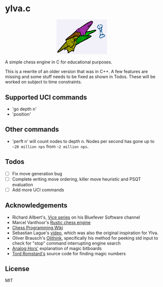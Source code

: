 # ylva.c

<p align="center" width="100%">
    <img width="33%" src="ylva.jpg">
</p>

A simple chess engine in C for educational purposes.

This is a rewrite of an older version that was in C++. A few features are missing and some stuff needs to be fixed as shown in Todos. These will be worked on subject to time constraints.

## Supported UCI commands
- 'go depth n'
- 'position'

## Other commands
- 'perft n' will count nodes to depth n. Nodes per second has gone up to `~20 million nps` from `~2 million nps`. 

## Todos

- [ ] Fix move generation bug
- [ ] Complete writing move ordering, killer move heuristic and PSQT evaluation
- [ ] Add more UCI commands

## Acknowledgements

- Richard Allbert's, [Vice series](https://bit.ly/3XpdiKU) on his Bluefever Software channel
- Marcel Vanthoor's [Rustic chess engine](https://rustic-chess.org)
- [Chess Programming Wiki](https://www.chessprogramming.org)
- Sebastian Lague's [video](https://www.youtube.com/watch?v=U4ogK0MIzqk), which was also the original inspiration for Ylva.
- Oliver Brausch's [Olithink](https://github.com/olithink), specifically his method for peeking std input to check for "stop" command interrupting engine search
- [Analog Hors'](https://analog-hors.github.io/site/magic-bitboards/) explanation of magic bitboards
- [Tord Romstard's](https://www.chessprogramming.org/Looking_for_Magics) source code for finding magic numbers

## License
MIT
